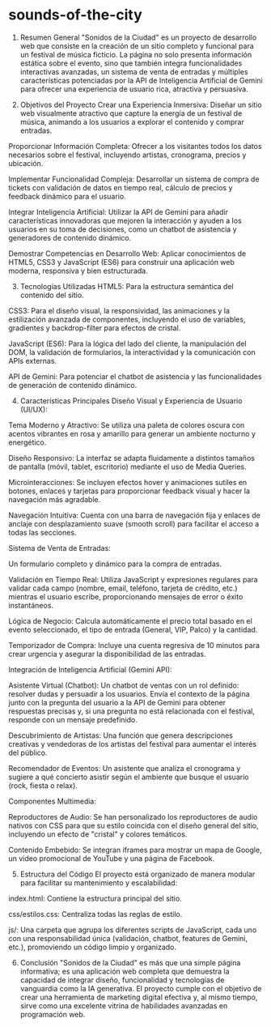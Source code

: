 # sounds-of-the-city
1. Resumen General
"Sonidos de la Ciudad" es un proyecto de desarrollo web que consiste en la creación de un sitio completo y funcional para un festival de música ficticio. La página no solo presenta información estática sobre el evento, sino que también integra funcionalidades interactivas avanzadas, un sistema de venta de entradas y múltiples características potenciadas por la API de Inteligencia Artificial de Gemini para ofrecer una experiencia de usuario rica, atractiva y persuasiva.

2. Objetivos del Proyecto
Crear una Experiencia Inmersiva: Diseñar un sitio web visualmente atractivo que capture la energía de un festival de música, animando a los usuarios a explorar el contenido y comprar entradas.

Proporcionar Información Completa: Ofrecer a los visitantes todos los datos necesarios sobre el festival, incluyendo artistas, cronograma, precios y ubicación.

Implementar Funcionalidad Compleja: Desarrollar un sistema de compra de tickets con validación de datos en tiempo real, cálculo de precios y feedback dinámico para el usuario.

Integrar Inteligencia Artificial: Utilizar la API de Gemini para añadir características innovadoras que mejoren la interacción y ayuden a los usuarios en su toma de decisiones, como un chatbot de asistencia y generadores de contenido dinámico.

Demostrar Competencias en Desarrollo Web: Aplicar conocimientos de HTML5, CSS3 y JavaScript (ES6) para construir una aplicación web moderna, responsiva y bien estructurada.

3. Tecnologías Utilizadas
HTML5: Para la estructura semántica del contenido del sitio.

CSS3: Para el diseño visual, la responsividad, las animaciones y la estilización avanzada de componentes, incluyendo el uso de variables, gradientes y backdrop-filter para efectos de cristal.

JavaScript (ES6): Para la lógica del lado del cliente, la manipulación del DOM, la validación de formularios, la interactividad y la comunicación con APIs externas.

API de Gemini: Para potenciar el chatbot de asistencia y las funcionalidades de generación de contenido dinámico.

4. Características Principales
Diseño Visual y Experiencia de Usuario (UI/UX):

Tema Moderno y Atractivo: Se utiliza una paleta de colores oscura con acentos vibrantes en rosa y amarillo para generar un ambiente nocturno y energético.

Diseño Responsivo: La interfaz se adapta fluidamente a distintos tamaños de pantalla (móvil, tablet, escritorio) mediante el uso de Media Queries.

Microinteracciones: Se incluyen efectos hover y animaciones sutiles en botones, enlaces y tarjetas para proporcionar feedback visual y hacer la navegación más agradable.

Navegación Intuitiva: Cuenta con una barra de navegación fija y enlaces de anclaje con desplazamiento suave (smooth scroll) para facilitar el acceso a todas las secciones.

Sistema de Venta de Entradas:

Un formulario completo y dinámico para la compra de entradas.

Validación en Tiempo Real: Utiliza JavaScript y expresiones regulares para validar cada campo (nombre, email, teléfono, tarjeta de crédito, etc.) mientras el usuario escribe, proporcionando mensajes de error o éxito instantáneos.

Lógica de Negocio: Calcula automáticamente el precio total basado en el evento seleccionado, el tipo de entrada (General, VIP, Palco) y la cantidad.

Temporizador de Compra: Incluye una cuenta regresiva de 10 minutos para crear urgencia y asegurar la disponibilidad de las entradas.

Integración de Inteligencia Artificial (Gemini API):

Asistente Virtual (Chatbot): Un chatbot de ventas con un rol definido: resolver dudas y persuadir a los usuarios. Envía el contexto de la página junto con la pregunta del usuario a la API de Gemini para obtener respuestas precisas y, si una pregunta no está relacionada con el festival, responde con un mensaje predefinido.

Descubrimiento de Artistas: Una función que genera descripciones creativas y vendedoras de los artistas del festival para aumentar el interés del público.

Recomendador de Eventos: Un asistente que analiza el cronograma y sugiere a qué concierto asistir según el ambiente que busque el usuario (rock, fiesta o relax).

Componentes Multimedia:

Reproductores de Audio: Se han personalizado los reproductores de audio nativos con CSS para que su estilo coincida con el diseño general del sitio, incluyendo un efecto de "cristal" y colores temáticos.

Contenido Embebido: Se integran iframes para mostrar un mapa de Google, un video promocional de YouTube y una página de Facebook.

5. Estructura del Código
El proyecto está organizado de manera modular para facilitar su mantenimiento y escalabilidad:

index.html: Contiene la estructura principal del sitio.

css/estilos.css: Centraliza todas las reglas de estilo.

js/: Una carpeta que agrupa los diferentes scripts de JavaScript, cada uno con una responsabilidad única (validación, chatbot, features de Gemini, etc.), promoviendo un código limpio y organizado.

6. Conclusión
"Sonidos de la Ciudad" es más que una simple página informativa; es una aplicación web completa que demuestra la capacidad de integrar diseño, funcionalidad y tecnologías de vanguardia como la IA generativa. El proyecto cumple con el objetivo de crear una herramienta de marketing digital efectiva y, al mismo tiempo, sirve como una excelente vitrina de habilidades avanzadas en programación web.
